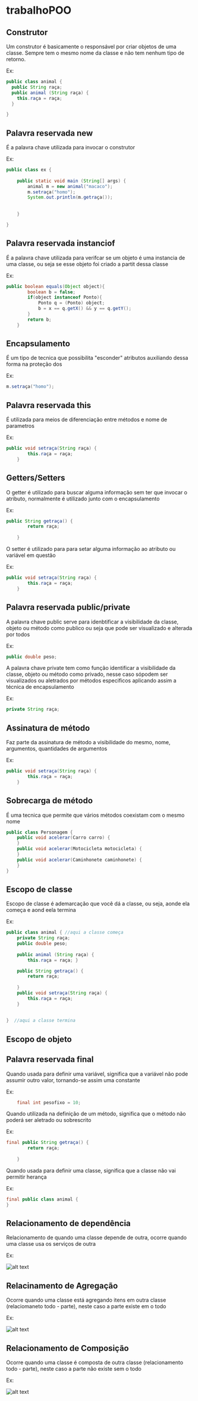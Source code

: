 # trabalhoPOO

## Construtor 
Um construtor é basicamente o responsável por criar objetos de uma classe. Sempre tem o mesmo nome da classe e não tem nenhum tipo de retorno.

Ex:

```java 
public class animal {
  public String raça; 
  public animal (String raça) { 
    this.raça = raça; 
  }

} 
```

## Palavra reservada new

É a palavra chave utilizada para invocar o construtor

Ex:

```java
public class ex {
	
	public static void main (String[] args) {
		animal m = new animal("macaco");
		m.setraça("homo");
		System.out.println(m.getraça());
		
		
	}

}
```

## Palavra reservada instanciof

É a palavra chave utilizada para verifcar se um objeto é uma instancia de uma classe, ou seja se esse objeto foi criado a partit dessa classe

Ex:

```java
public boolean equals(Object object){
		boolean b = false;
		if(object instanceof Ponto){
			Ponto q = (Ponto) object;
			b = x == q.getX() && y == q.getY();
		}
		return b;
	}
```

## Encapsulamento

É um tipo de tecnica que possibilita "esconder" atributos auxiliando dessa forma na proteção dos

Ex: 

``` java 		
m.setraça("homo");
```

## Palavra reservada this

É utilizada para meios de diferenciação entre métodos e nome de parametros

Ex:

```java
public void setraça(String raça) {
		this.raça = raça;
	}
```

## Getters/Setters

O getter é utilizado para buscar alguma informação sem ter que invocar o atributo, normalmente é utilizado junto com o encapsulamento

Ex:

```java
public String getraça() {
		return raça;
		
	}
```

O setter é utilizado para para setar alguma informação ao atributo ou variável em questão

Ex:

```java
public void setraça(String raça) {
		this.raça = raça;
	}
```

## Palavra reservada public/private

A palavra chave public serve para idenbtificar a visibilidade da classe, objeto ou método como publico ou seja que pode ser visualizado e alterada por todos

Ex:

```java
public double peso;
```

A palavra chave private tem como função identificar a visibilidade da classe, objeto ou método como privado, nesse caso sópodem ser visualizados ou aletrados por métodos especificos aplicando assim a técnica de encapsulamento

Ex:

```java
private String raça;
```

## Assinatura de método

Faz parte da assinatura de método a visibilidade do mesmo, nome, argumentos, quantidades de argumentos

Ex:

```java
public void setraça(String raça) {
		this.raça = raça;
	}
```

## Sobrecarga de método

É uma tecnica que permite que vários métodos coexistam com o mesmo nome

```java
public class Personagem {
    public void acelerar(Carro carro) {
    }
    public void acelerar(Motocicleta motocicleta) {
    }
    public void acelerar(Caminhonete caminhonete) {
    }
}
```

## Escopo de classe

Escopo de classe é ademarcação que você dá a classe, ou seja, aonde ela começa e aond eela termina

Ex:

```java
public class animal { //aqui a classe começa
	private String raça;
	public double peso;
	
	public animal (String raça) { 
		this.raça = raça; }

	public String getraça() {
		return raça;
		
	}
	public void setraça(String raça) {
		this.raça = raça;
	}
	
	
}  //aqui a classe termina
```

## Escopo de objeto

## Palavra reservada final

Quando usada para definir uma variável, significa que a variável não pode assumir outro valor, tornando-se assim uma constante 

Ex: 

```java
	final int pesofixo = 10;
```

Quando utilizada na definição de um método, significa que o método não poderá ser aletrado ou sobrescrito

Ex:

```java
final public String getraça() {
		return raça;
		
	}
```

Quando usada para definir uma classe, significa que a classe não vai permitir herança

Ex:

```java
final public class animal {
}
```

## Relacionamento de dependência

Relacionamento de quando uma classe depende de outra, ocorre quando uma classe usa os serviços de outra

Ex:

![alt text](https://github.com/AndreLuis117/trabalhoPOO/blob/master/Dependencia.png)

## Relacinamento de Agregação

Ocorre quando uma classe está agregando itens em outra classe (relaciomaneto todo - parte), neste caso a parte existe em o todo

Ex:

![alt text](https://github.com/AndreLuis117/trabalhoPOO/blob/master/Agrega%C3%A7%C3%A3o.png)

## Relacionamento de Composição

Ocorre quando uma classe é composta de outra classe (relacionamento todo - parte), neste caso a parte não existe sem o todo

Ex:

![alt text](https://github.com/AndreLuis117/trabalhoPOO/blob/master/Composi%C3%A7%C3%A3o.png)












	
